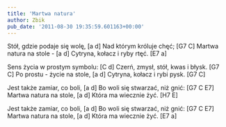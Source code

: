 ```yaml
---
title: 'Martwa natura'
author: Zbik
pub_date: '2011-08-30 19:35:59.601163+00:00'
---
```


Stół, gdzie podaje się wolę, [a d]
Nad którym króluje chęć; [G7 C]
Martwa natura na stole - [a d]
Cytryna, kołacz i ryby rtęć. [E7 a]

Sens życia w prostym symbolu: [C d]
Czerń, zmysł, stół, kwas i błysk. [G7 C]
Po prostu - życie na stole, [a d]
Cytryna, kołacz i rybi pysk. [G7 C]

Jest także zamiar, co boli, [a d]
Bo woli się stwarzać, niż gnić: [G7 C E7]
Martwa natura na stole, [a d]
Która ma wiecznie żyć. [H7 E]

Jest także zamiar, co boli, [a d]
Bo woli się stwarzać, niż gnić: [G7 C E7]
Martwa natura na stole, [a d]
Która ma wiecznie żyć.  [E7 a]
